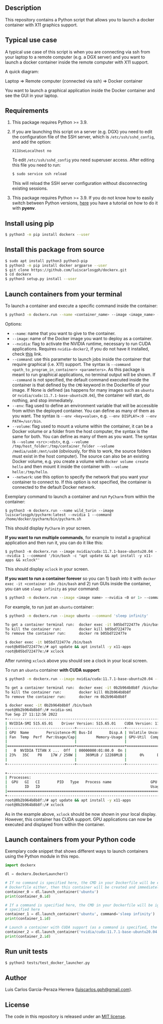 Description
-----------

This repository contains a Python script that allows you to launch a docker 
container with X11 graphics support. 


Typical use case
----------------

A typical use case of this script is when you are connecting via ssh from your 
laptop to a remote computer (e.g. a DGX server) and you want to launch a docker 
container inside the remote computer with X11 support. 

A quick diagram:

Laptop => Remote computer (connected via ssh) => Docker container 

You want to launch a graphical application inside the Docker container and see the GUI in your laptop.


Requirements
------------

1. This package requires Python >= 3.9.

2. If you are launching this script on a server (e.g. DGX) you need to edit the 
configuration file of the SSH server, which is ```/etc/ssh/sshd_config```, and
add the option:

   ``` X11UseLocalhost no ```

   To edit ```/etc/ssh/sshd_config``` you need superuser access. After editing 
   this file you need to run:

   ```bash
   $ sudo service ssh reload
   ```

   This will reload the SSH server configuration without disconnecting existing 
   sessions. 

3. This package requires Python >= 3.9. If you do not know how to easily switch between Python versions, [here](https://github.com/luiscarlosgph/how-to/tree/main/pyenv) you have a tutorial on how to do it with **pyenv**.


Install using pip
-----------------

```bash
$ python3 -m pip install dockerx --user
```


Install this package from source
--------------------------------

```bash
$ sudo apt install python3 python3-pip
$ python3 -m pip install docker argparse --user
$ git clone https://github.com/luiscarlosgph/dockerx.git
$ cd dockerx
$ python3 setup.py install --user
```


Launch containers from your terminal
------------------------------------

To launch a container and execute a specific command inside the container:
```bash
$ python3 -m dockerx.run --name <container_name> --image <image_name> --nvidia <0_or_1> --command <command> --env <key=value> --volume <src>:<dst>
```
Options:
   * `--name`: name that you want to give to the container.
   * `--image`: name of the Docker image you want to deploy as a container.
   * `--nvidia`: flag to activate the NVIDIA runtime, necessary to run CUDA applications. Requires `nvidia-docker2`, if you do not have it installed, check [this](https://github.com/luiscarlosgph/how-to/tree/main/docker) link.
   * `--command`: use this parameter to launch jobs inside the 
container that require graphical (i.e. X11) support. The syntax is `--command <path_to_program_in_container> <parameters>`. As this package is meant to run graphical applications, no terminal output will be shown. If ```--command``` is not specified, the default command executed inside the container is that 
defined by the `CMD` keyword in the Dockerfile of your image. If None is defined (as happens for 
many images such as ```ubuntu``` or ```nvidia/cuda:11.7.1-base-ubuntu20.04```), the container will start, 
do nothing, and stop immediately. 
   * `--env`: flag used to define an environment variable that will be accessible from within the deployed container. You can define as many of them as you want. The syntax is `--env <key=value>`, e.g. `--env DISPLAY=:0 --env PATH=/usr/bin`.
   * `--volume`: flag used to mount a volume within the container, it can be a Docker volume or a folder from the host computer, the syntax is the same for both. You can define as many of them as you want. The syntax is `--volume <src>:<dst>`, e.g. `--volume /tmp/host_folder:/tmp/container_folder --volume /media/usb0:/mnt/usb0` (obviously, for this to work, the source folders must exist in the host computer). The source can also be an existing Docker volume, e.g. you create a volume with `docker volume create hello` and then mount it inside the container with `--volume hello:/tmp/hello`.
   * `--network`: use this option to specify the network that you want your container to connect to. If this option is not specified, the container is connected to the default Docker network.

Exemplary command to launch a container and run `PyCharm` from within the container:
```
$ python3 -m dockerx.run --name wild_turin --image luiscarlosgph/pycharm:latest --nvidia 1 --command /home/docker/pycharm/bin/pycharm.sh
```
This should display ```PyCharm``` in your screen.

**If you want to run multiple commands**, for example to install a graphical application and then run it, you can do it like this:
```
$ python3 -m dockerx.run --image nvidia/cuda:11.7.1-base-ubuntu20.04 --nvidia 1 --command '/bin/bash -c "apt update && apt install -y x11-apps && xclock"'
```
This should display ```xclock``` in your screen.

**If you want to run a container forever** so you can 1) bash into it with ```docker exec -it <container id> /bin/bash```
and 2) run GUIs inside the container, you can use `sleep infinity` as your command:
```bash
$ python3 -m dockerx.run --image <image name> --nvidia <0 or 1> --command 'sleep infinity'
```

For example, to run just an ```ubuntu``` container:
```bash
$ python3 -m dockerx.run --image ubuntu --command 'sleep infinity'

To get a container terminal run:  docker exec -it b05bd722477e /bin/bash
To kill the container run:        docker kill b05bd722477e
To remove the container run:      docker rm b05bd722477e

$ docker exec -it b05bd722477e /bin/bash
root@b05bd722477e:/# apt update && apt install -y x11-apps
root@b05bd722477e:/# xclock
```
After running ```xclock``` above you should see a clock in your local screen.

To run an ```ubuntu``` container **with CUDA support**:

```bash
$ python3 -m dockerx.run --image nvidia/cuda:11.7.1-base-ubuntu20.04 --nvidia 1 --command 'sleep infinity'

To get a container terminal run:  docker exec -it 0b2b964b8b8f /bin/bash
To kill the container run:        docker kill 0b2b964b8b8f
To remove the container run:      docker rm 0b2b964b8b8f

$ docker exec -it 0b2b964b8b8f /bin/bash
root@0b2b964b8b8f:/# nvidia-smi
Tue Sep 27 11:12:56 2022
+-----------------------------------------------------------------------------+
| NVIDIA-SMI 515.65.01    Driver Version: 515.65.01    CUDA Version: 11.7     |
|-------------------------------+----------------------+----------------------+
| GPU  Name        Persistence-M| Bus-Id        Disp.A | Volatile Uncorr. ECC |
| Fan  Temp  Perf  Pwr:Usage/Cap|         Memory-Usage | GPU-Util  Compute M. |
|                               |                      |               MIG M. |
|===============================+======================+======================|
|   0  NVIDIA TITAN X ...  Off  | 00000000:01:00.0  On |                  N/A |
| 23%   35C    P8    17W / 250W |    369MiB / 12288MiB |      0%      Default |
|                               |                      |                  N/A |
+-------------------------------+----------------------+----------------------+
                                                                               
+-----------------------------------------------------------------------------+
| Processes:                                                                  |
|  GPU   GI   CI        PID   Type   Process name                  GPU Memory |
|        ID   ID                                                   Usage      |
|=============================================================================|
+-----------------------------------------------------------------------------+
root@0b2b964b8b8f:/# apt update && apt install -y x11-apps
root@0b2b964b8b8f:/# xclock
```

As in the example above, ```xclock``` should be now shown in your local display.
However, this container has CUDA support. GPU applications can now be executed
and displayed from within the container.


Launch containers from your Python code
---------------------------------------

Exemplary code snippet that shows different ways to launch containers using the 
Python module in this repo. 

```python
import dockerx

dl = dockerx.DockerLauncher()

# If no command is specified here, the CMD in your Dockerfile will be executed, if there is no CMD in your 
# Dockerfile either, then this container will be created and immediately destroyed
container_0 = dl.launch_container('ubuntu')
print(container_0.id)

# If a command is specified here, the CMD in your Dockerfile will be ignored and overridden by the command 
# specified here
container_1 = dl.launch_container('ubuntu', command='sleep infinity')
print(container_1.id)

# Launch a container with CUDA support (as a command is specified, the CMD in your Dockerfile will be ignored)
container_2 = dl.launch_container('nvidia/cuda:11.7.1-base-ubuntu20.04', command='sleep infinity', nvidia_runtime=True)
print(container_2.id)
```


Run unit tests
--------------

```bash
$ python3 tests/test_docker_launcher.py
```


Author
------

Luis Carlos Garcia-Peraza Herrera (luiscarlos.gph@gmail.com).


License
-------

The code in this repository is released under an [MIT license](https://github.com/luiscarlosgph/docker-with-graphics/blob/main/LICENSE).
